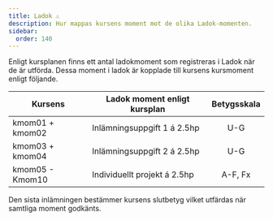 ```yaml
---
title: Ladok ⚠️
description: Hur mappas kursens moment mot de olika Ladok-momenten.
sidebar:
  order: 140
---
```


Enligt kursplanen finns ett antal ladokmoment som registreras i Ladok när de är utförda. Dessa moment i ladok är kopplade till kursens kursmoment enligt följande.

| Kursens         | Ladok moment enligt kursplan | Betygsskala |
| --------------- | ---------------------------- | :---------: |
| kmom01 + kmom02 | Inlämningsuppgift 1 á 2.5hp  |     U-G     |
| kmom03 + kmom04 | Inlämningsuppgift 2 á 2.5hp  |     U-G     |
| kmom05 - Kmom10 | Individuellt projekt á 2.5hp |   A-F, Fx   |

Den sista inlämningen bestämmer kursens slutbetyg vilket utfärdas när samtliga moment godkänts.

